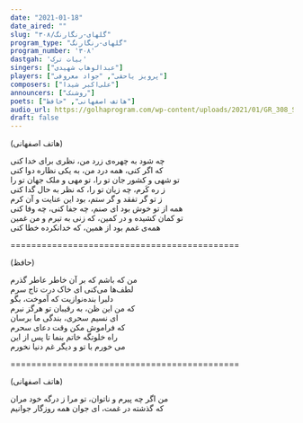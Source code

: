 ```yaml
---
date: "2021-01-18"
date_aired: ""
slug: "گلهای-رنگارنگ/۳۰۸"
program_type: "گلهای-رنگارنگ"
program_number: '۳۰۸'
dastgah: 'بیات ترک'
singers: ["عبدالوهاب شهیدی"]
players: ["پرویز یاحقی", "جواد معروفی"]
composers: ["علی‌اکبر شیدا"]
announcers: ["روشنک"]
poets: ["هاتف اصفهانی", "حافظ"]
audio_url: https://golhaprogram.com/wp-content/uploads/2021/01/GR_308_Shahidi.mp3
draft: false
---
```


(هاتف اصفهانی)  

چه شود به چهره‌ی زرد من، نظری برای خدا کنی  
که اگر کنی، همه درد من، به یکی نظاره دوا کنی  
تو شهی و کشور جان تو را، تو مهی و ملک جهان تو را  
ز ره کَرم، چه زیان تو را، که نظر به حال گدا کنی  
ز تو گر تفقد و گر ستم، بود این عنایت و آن کرم  
همه از تو خوش بود ای صنم، چه جفا کنی، چه وفا کنی  
تو کمان کشیده و در کمین، که زنی به تیرم و من غمین  
همه‌ی غمم بود از همین، که خدانکرده خطا کنی  

============================================  

(حافظ)  

من که باشم که بر آن خاطر عاطر گذرم  
لطف‌ها می‌کنی ای خاک درت تاج سرم  
دلبرا بنده‌نوازیت که آموخت، بگو  
که من این ظن، به رقیبان تو هرگز نبرم  
ای نسیم سحری، بندگی ما برسان  
که فراموش مکن وقت دعای سحرم  
راه خلوتگه خاتم بنما تا پس از این  
می خورم با تو و دیگر غم دنیا نخورم  

============================================  

(هاتف اصفهانی)  

من اگر چه پیرم و ناتوان، تو مرا ز درگه خود مران  
که گذشته در غمت، ای جوان همه روزگار جوانیم  
